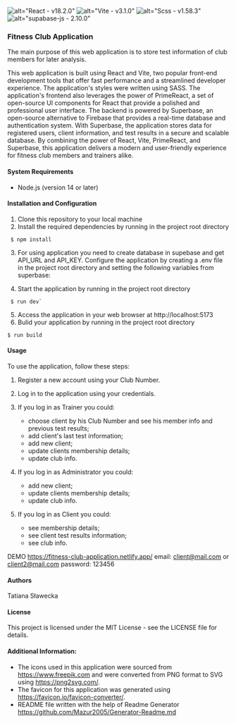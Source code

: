 ![alt="React - v18.2.0"](https://img.shields.io/badge/React-v18.2.0-2ea44f?logo=React)
![alt="Vite - v3.1.0"](https://img.shields.io/badge/Vite-v4.1.0-2ea44f?logo=Vite&logoColor=yellow)
![alt="Scss - v1.58.3"](https://img.shields.io/badge/Scss-v1.58.3-2ea44f?logo=Sass&logoColor=%23CC6699)
![alt="supabase-js - 2.10.0"](https://img.shields.io/badge/supabase--js-2.10.0-2ea44f?logo=Supabase&logoColor=%233ECF8E)

### Fitness Club Application

The main purpose of this web application is to store test information of club members for later analysis.

This web application is built using React and Vite, two popular front-end development tools that offer fast performance
and a streamlined developer experience. The application's styles were written using SASS. The application's frontend
also leverages the power of PrimeReact, a set of open-source UI components for React that provide a polished and
professional user interface. The backend is powered by Superbase, an open-source alternative to Firebase that provides a real-time
database and authentication system. With Superbase, the application stores data for registered users, client
information, and test results in a secure and scalable database. By combining the power of React, Vite, PrimeReact, and
Superbase, this application delivers a modern and user-friendly experience for fitness club members and trainers alike.

#### System Requirements

- Node.js (version 14 or later)

#### Installation and Configuration

1. Clone this repository to your local machine
2. Install the required dependencies by running in the project root directory

``` react
 $ npm install
```

3. For using application you need to create database in supebase and get API_URL and API_KEY. Configure the application
   by creating a .env file in the project root directory and setting the following variables from superbase:

4. Start the application by running in the project root directory

``` react
 $ run dev`
 ```

5. Access the application in your web browser at http://localhost:5173
6. Bulid your application by running in the project root directory

 ``` react
 $ run build
```

#### Usage

To use the application, follow these steps:

1. Register a new account using your Club Number.
2. Log in to the application using your credentials.
3. If you log in as Trainer you could:

   - choose client by his Club Number and see his member info and previous test results;
   - add client's last test information;
   - add new client;
   - update clients membership details;
   - update club info.

4. If you log in as Administrator you could:

   - add new client;
   - update clients membership details;
   - update club info.

5. If you log in as Client you could:

   - see membership details;
   - see client test results information;
   - see club info.
 
 DEMO https://fitness-club-application.netlify.app/ 
 email: client@mail.com or client2@mail.com password: 123456


#### Authors

Tatiana Sławecka

#### License

This project is licensed under the MIT License - see the LICENSE file for details.

#### Additional Information:

* The icons used in this application were sourced from https://www.freepik.com and were converted from PNG format to SVG
  using https://png2svg.com/.
* The favicon for this application was generated using https://favicon.io/favicon-converter/.
* README file written with the help of Readme Generator https://github.com/Mazur2005/Generator-Readme.md